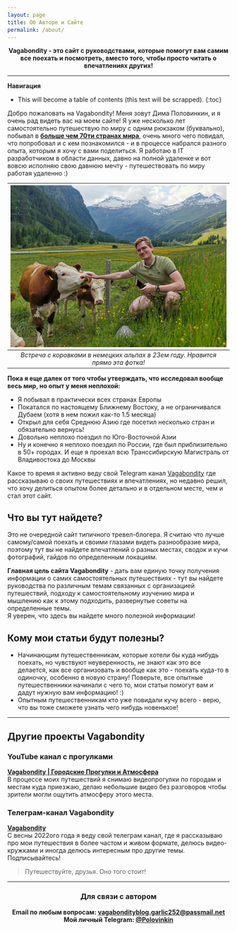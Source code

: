 ```yaml
---
layout: page
title: Об Авторе и Сайте
permalink: /about/
---
```


<div align="center">
<b>Vagabondity - это сайт с руководствами, которые помогут вам самим все поехать и посмотреть, вместо того, чтобы просто читать о впечатлениях других!</b>
</div>

---
**Навигация**
* This will become a table of contents (this text will be scrapped).
{:toc}

Добро пожаловать на Vagabondity! Меня зовут Дима Половинкин, и я очень рад видеть вас на моем сайте! Я уже несколько лет самостоятельно путешествую по миру с одним рюкзаком (буквально), побывал в <a href="/countries">**больше чем 70ти странах мира**</a>, очень много чего повидал, что попробовал и с кем познакомился - и в процессе набрался разного опыта, которым я хочу с вами поделиться. Я работаю в IT разработчиком в области данных, давно на полной удаленке и вот вовсю исполняю свою давнюю мечту - путешествовать по миру работая удаленно :)

| ![Cows in German Apls](/pictures/german_cows.webp) | 
|:--:| 
| *Встреча с коровками в немецких альпах в 23ем году. Нравится прямо эта фотка!* |

**Пока я еще далек от того чтобы утверждать, что исследовал вообще весь мир, но опыт у меня неплохой:**
- Я побывал в практически всех странах Европы
- Покатался по настоящему Ближнему Востоку, а не ограничивался Дубаем (хотя в нем пожил как-то 1.5 месяца)
- Открыл для себя Среднюю Азию где посетил несколько стран и обязательно вернусь!
- Довольно неплохо поездил по Юго-Восточной Азии
- Ну и конечно я неплохо поездил по России, где был приблизительно в 50+ городах. И еще я проехал всю Транссибирскую Магистраль от Владивостока до Москвы

Какое то время я активно веду свой Telegram канал <a href="https://t.me/vagabondity">Vagabondity</a> где рассказываю о своих путешествиях и впечатлениях, но недавно решил, что хочу делиться опытом более детально и в отдельном месте, чем и стал этот сайт.

## Что вы тут найдете?
Это не очередной сайт типичного тревел-блогера. Я считаю что лучше самому/самой поехать и своими глазами видеть разнообразие мира, поэтому тут вы не найдете впечатлений о разных местах, сводок и кучи фотографий, гайдов по определенным локациям.

**Главная цель сайта Vagabondity** - дать вам единую точку получения информации о самих самостоятельных путешествиях - тут вы найдете руководства по различным темам связанных с организацией путешествий, подходу к самостоятельному изучению мира и мышлению как к этому подходить, развернутые советы на определенные темы.  
Я уверен, что здесь вы найдете много полезной информации!

## Кому мои статьи будут полезны?
- Начинающим путешественникам, которые хотели бы куда нибудь поехать, но чувствуют неуверенность, не знают как это все делается, как все организовать и вообще как это - поехать куда-то в одиночку, особенно в новую страну! Поверьте, все опытные путешественники начинали с чего то, мои статьи помогут вам и дадут нужную вам информацию! :)
- Опытным путешественникам кто уже повидали кучу всего - верю, что вы тоже сможете узнать чего нибудь новенькое!

---

## Другие проекты Vagabondity
### YouTube канал с прогулками
<b><a href="https://www.youtube.com/@vagabondity">Vagabondity | Городские Прогулки и Атмосфера</a></b>  
В процессе моих путешествий я снимаю видеопрогулки по городам и местам куда приезжаю, делаю небольшие видео без разговоров чтобы зрители могли ощутить атмосферу этого места.  

### Телеграм-канал Vagabondity
<b><a href="https://t.me/@vagabondity">Vagabondity</a></b>  
С весны 2022ого года я веду свой телеграм канал, где я рассказываю про мои путешествия в более частом и живом формате, делюсь видео-кружками и иногда делюсь интересным про другие темы. Подписывайтесь!


> Путешествуйте, друзья. Оно того стоит!

---

<div align="center">
<h3>Для связи с автором</h3>
<b>Email по любым вопросам: <a href="mailto:vagabondityblog.garlic252@passmail.net">vagabondityblog.garlic252@passmail.net</a></b><br>
<b>Мой личный Telegram: <a href="https://t.me/polovinkin">@Polovinkin</a></b>
</div>
